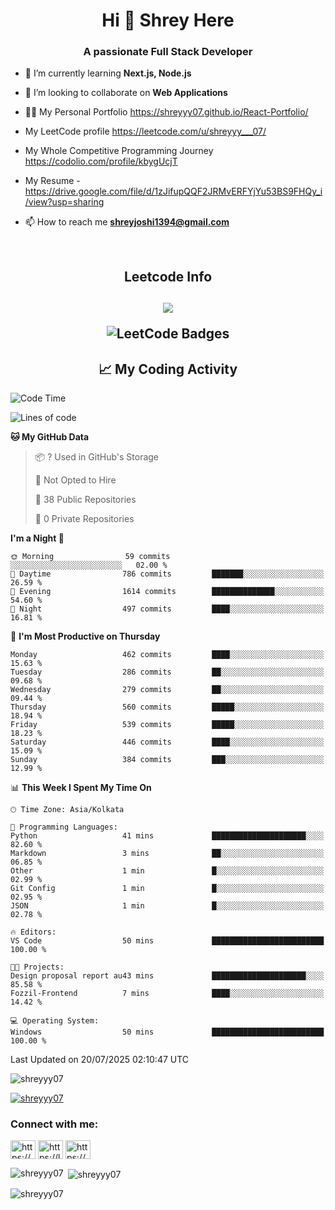<h1 align="center">Hi 👋 Shrey Here</h1>
<h3 align="center">A passionate Full Stack Developer</h3>


- 🌱 I’m currently learning **Next.js, Node.js**

- 👯 I’m looking to collaborate on **Web Applications**

- 👨‍💻 My Personal Portfolio https://shreyyy07.github.io/React-Portfolio/

- My LeetCode profile https://leetcode.com/u/shreyyy___07/

- My Whole Competitive Programming Journey https://codolio.com/profile/kbygUcjT

- My Resume - https://drive.google.com/file/d/1zJifupQQF2JRMvERFYjYu53BS9FHQy_i/view?usp=sharing
- 📫 How to reach me **shreyjoshi1394@gmail.com**

  <br>

<h2 align="center">Leetcode Info<h2>

<p align="center">
  
  <img  align=top flex-grow=1 src="https://leetcard.jacoblin.cool/shreyyy___07?theme=dark&font=Nunito&ext=heatmap" />  
</p>

<p align="center">
<img src="https://leetcode-badge-showcase.vercel.app/api?username=shreyyy___07&theme=dark&animated=true" alt="LeetCode Badges"/>
  </p>

<h2 align="center">📈 My Coding Activity</h2>

<!--START_SECTION:waka-->
![Code Time](http://img.shields.io/badge/Code%20Time-57%20hrs%2012%20mins-blue)

![Lines of code](https://img.shields.io/badge/From%20Hello%20World%20I%27ve%20Written-355.3%20thousand%20lines%20of%20code-blue)

**🐱 My GitHub Data** 

> 📦 ? Used in GitHub's Storage 
 > 
> 🚫 Not Opted to Hire
 > 
> 📜 38 Public Repositories 
 > 
> 🔑 0 Private Repositories 
 > 
**I'm a Night 🦉** 

```text
🌞 Morning                59 commits          ░░░░░░░░░░░░░░░░░░░░░░░░░   02.00 % 
🌆 Daytime                786 commits         ███████░░░░░░░░░░░░░░░░░░   26.59 % 
🌃 Evening                1614 commits        ██████████████░░░░░░░░░░░   54.60 % 
🌙 Night                  497 commits         ████░░░░░░░░░░░░░░░░░░░░░   16.81 % 
```
📅 **I'm Most Productive on Thursday** 

```text
Monday                   462 commits         ████░░░░░░░░░░░░░░░░░░░░░   15.63 % 
Tuesday                  286 commits         ██░░░░░░░░░░░░░░░░░░░░░░░   09.68 % 
Wednesday                279 commits         ██░░░░░░░░░░░░░░░░░░░░░░░   09.44 % 
Thursday                 560 commits         █████░░░░░░░░░░░░░░░░░░░░   18.94 % 
Friday                   539 commits         █████░░░░░░░░░░░░░░░░░░░░   18.23 % 
Saturday                 446 commits         ████░░░░░░░░░░░░░░░░░░░░░   15.09 % 
Sunday                   384 commits         ███░░░░░░░░░░░░░░░░░░░░░░   12.99 % 
```


📊 **This Week I Spent My Time On** 

```text
🕑︎ Time Zone: Asia/Kolkata

💬 Programming Languages: 
Python                   41 mins             █████████████████████░░░░   82.60 % 
Markdown                 3 mins              ██░░░░░░░░░░░░░░░░░░░░░░░   06.85 % 
Other                    1 min               █░░░░░░░░░░░░░░░░░░░░░░░░   02.99 % 
Git Config               1 min               █░░░░░░░░░░░░░░░░░░░░░░░░   02.95 % 
JSON                     1 min               █░░░░░░░░░░░░░░░░░░░░░░░░   02.78 % 

🔥 Editors: 
VS Code                  50 mins             █████████████████████████   100.00 % 

🐱‍💻 Projects: 
Design proposal report au43 mins             █████████████████████░░░░   85.58 % 
Fozzil-Frontend          7 mins              ████░░░░░░░░░░░░░░░░░░░░░   14.42 % 

💻 Operating System: 
Windows                  50 mins             █████████████████████████   100.00 % 
```


 Last Updated on 20/07/2025 02:10:47 UTC
<!--END_SECTION:waka-->
  


<p align="left"> <img src="https://komarev.com/ghpvc/?username=shreyyy07&label=Profile%20views&color=0e75b6&style=flat" alt="shreyyy07" /> </p>

<p align="left"> <a href="https://github.com/ryo-ma/github-profile-trophy"><img src="https://github-profile-trophy.vercel.app/?username=shreyyy07" alt="shreyyy07" /></a> </p>

<h3 align="left">Connect with me:</h3>
<p align="left">
<a href="https://www.linkedin.com/in/shrey-joshi-1b038a249/" target="blank"><img align="center" src="https://raw.githubusercontent.com/rahuldkjain/github-profile-readme-generator/master/src/images/icons/Social/linked-in-alt.svg" alt="https://www.linkedin.com/in/shrey-joshi-1b038a249/" height="30" width="40" /></a>
<a href="https://leetcode.com/u/shreyyy___07/" target="blank"><img align="center" src="https://raw.githubusercontent.com/rahuldkjain/github-profile-readme-generator/master/src/images/icons/Social/leet-code.svg" alt="https://leetcode.com/u/shreyyy___07/" height="30" width="40" /></a>
<a href="https://discord.gg/https://discord.com/invite/shreyyy16#5371" target="blank"><img align="center" src="https://raw.githubusercontent.com/rahuldkjain/github-profile-readme-generator/master/src/images/icons/Social/discord.svg" alt="https://discord.com/invite/shreyyy16#5371" height="30" width="40" /></a>
</p>

<p><img align="left" src="https://github-readme-stats.vercel.app/api/top-langs?username=shreyyy07&show_icons=true&locale=en&layout=compact" alt="shreyyy07" /></p>

<p>&nbsp;<img align="center" src="https://github-readme-stats.vercel.app/api?username=shreyyy07&show_icons=true&locale=en" alt="shreyyy07" /></p>

<p><img align="center" src="https://github-readme-streak-stats.herokuapp.com/?user=shreyyy07&" alt="shreyyy07" /></p>


